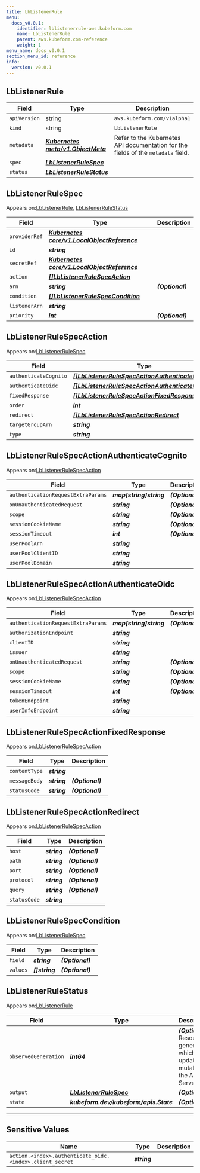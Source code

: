 ```yaml
---
title: LbListenerRule
menu:
  docs_v0.0.1:
    identifier: lblistenerrule-aws.kubeform.com
    name: LbListenerRule
    parent: aws.kubeform.com-reference
    weight: 1
menu_name: docs_v0.0.1
section_menu_id: reference
info:
  version: v0.0.1
---
```


## LbListenerRule
| Field | Type | Description |
| ------ | ----- | ----------- |
| `apiVersion` | string | `aws.kubeform.com/v1alpha1` |
|    `kind` | string | `LbListenerRule` |
| `metadata` | ***[Kubernetes meta/v1.ObjectMeta](https://kubernetes.io/docs/reference/generated/kubernetes-api/v1.13/#objectmeta-v1-meta)***|Refer to the Kubernetes API documentation for the fields of the `metadata` field.|
| `spec` | ***[LbListenerRuleSpec](#lblistenerrulespec)***||
| `status` | ***[LbListenerRuleStatus](#lblistenerrulestatus)***||
## LbListenerRuleSpec

Appears on:[LbListenerRule](#lblistenerrule), [LbListenerRuleStatus](#lblistenerrulestatus)

| Field | Type | Description |
| ------ | ----- | ----------- |
| `providerRef` | ***[Kubernetes core/v1.LocalObjectReference](https://kubernetes.io/docs/reference/generated/kubernetes-api/v1.13/#localobjectreference-v1-core)***||
| `id` | ***string***||
| `secretRef` | ***[Kubernetes core/v1.LocalObjectReference](https://kubernetes.io/docs/reference/generated/kubernetes-api/v1.13/#localobjectreference-v1-core)***||
| `action` | ***[[]LbListenerRuleSpecAction](#lblistenerrulespecaction)***||
| `arn` | ***string***| ***(Optional)*** |
| `condition` | ***[[]LbListenerRuleSpecCondition](#lblistenerrulespeccondition)***||
| `listenerArn` | ***string***||
| `priority` | ***int***| ***(Optional)*** |
## LbListenerRuleSpecAction

Appears on:[LbListenerRuleSpec](#lblistenerrulespec)

| Field | Type | Description |
| ------ | ----- | ----------- |
| `authenticateCognito` | ***[[]LbListenerRuleSpecActionAuthenticateCognito](#lblistenerrulespecactionauthenticatecognito)***| ***(Optional)*** |
| `authenticateOidc` | ***[[]LbListenerRuleSpecActionAuthenticateOidc](#lblistenerrulespecactionauthenticateoidc)***| ***(Optional)*** |
| `fixedResponse` | ***[[]LbListenerRuleSpecActionFixedResponse](#lblistenerrulespecactionfixedresponse)***| ***(Optional)*** |
| `order` | ***int***| ***(Optional)*** |
| `redirect` | ***[[]LbListenerRuleSpecActionRedirect](#lblistenerrulespecactionredirect)***| ***(Optional)*** |
| `targetGroupArn` | ***string***| ***(Optional)*** |
| `type` | ***string***||
## LbListenerRuleSpecActionAuthenticateCognito

Appears on:[LbListenerRuleSpecAction](#lblistenerrulespecaction)

| Field | Type | Description |
| ------ | ----- | ----------- |
| `authenticationRequestExtraParams` | ***map[string]string***| ***(Optional)*** |
| `onUnauthenticatedRequest` | ***string***| ***(Optional)*** |
| `scope` | ***string***| ***(Optional)*** |
| `sessionCookieName` | ***string***| ***(Optional)*** |
| `sessionTimeout` | ***int***| ***(Optional)*** |
| `userPoolArn` | ***string***||
| `userPoolClientID` | ***string***||
| `userPoolDomain` | ***string***||
## LbListenerRuleSpecActionAuthenticateOidc

Appears on:[LbListenerRuleSpecAction](#lblistenerrulespecaction)

| Field | Type | Description |
| ------ | ----- | ----------- |
| `authenticationRequestExtraParams` | ***map[string]string***| ***(Optional)*** |
| `authorizationEndpoint` | ***string***||
| `clientID` | ***string***||
| `issuer` | ***string***||
| `onUnauthenticatedRequest` | ***string***| ***(Optional)*** |
| `scope` | ***string***| ***(Optional)*** |
| `sessionCookieName` | ***string***| ***(Optional)*** |
| `sessionTimeout` | ***int***| ***(Optional)*** |
| `tokenEndpoint` | ***string***||
| `userInfoEndpoint` | ***string***||
## LbListenerRuleSpecActionFixedResponse

Appears on:[LbListenerRuleSpecAction](#lblistenerrulespecaction)

| Field | Type | Description |
| ------ | ----- | ----------- |
| `contentType` | ***string***||
| `messageBody` | ***string***| ***(Optional)*** |
| `statusCode` | ***string***| ***(Optional)*** |
## LbListenerRuleSpecActionRedirect

Appears on:[LbListenerRuleSpecAction](#lblistenerrulespecaction)

| Field | Type | Description |
| ------ | ----- | ----------- |
| `host` | ***string***| ***(Optional)*** |
| `path` | ***string***| ***(Optional)*** |
| `port` | ***string***| ***(Optional)*** |
| `protocol` | ***string***| ***(Optional)*** |
| `query` | ***string***| ***(Optional)*** |
| `statusCode` | ***string***||
## LbListenerRuleSpecCondition

Appears on:[LbListenerRuleSpec](#lblistenerrulespec)

| Field | Type | Description |
| ------ | ----- | ----------- |
| `field` | ***string***| ***(Optional)*** |
| `values` | ***[]string***| ***(Optional)*** |
## LbListenerRuleStatus

Appears on:[LbListenerRule](#lblistenerrule)

| Field | Type | Description |
| ------ | ----- | ----------- |
| `observedGeneration` | ***int64***| ***(Optional)*** Resource generation, which is updated on mutation by the API Server.|
| `output` | ***[LbListenerRuleSpec](#lblistenerrulespec)***| ***(Optional)*** |
| `state` | ***kubeform.dev/kubeform/apis.State***| ***(Optional)*** |
---
## Sensitive Values
| Name | Type | Description |
|------|------|-------------|
| `action.<index>.authenticate_oidc.<index>.client_secret` | ***string*** ||
